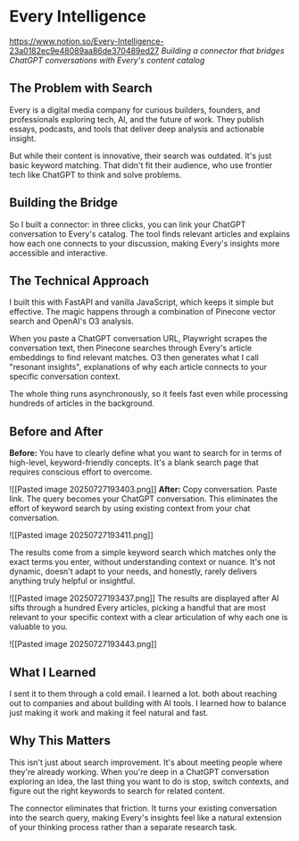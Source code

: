# Every Intelligence
https://www.notion.so/Every-Intelligence-23a0182ec9e48089aa86de370489ed27
*Building a connector that bridges ChatGPT conversations with Every's content catalog*

## The Problem with Search

Every is a digital media company for curious builders, founders, and professionals exploring tech, AI, and the future of work. They publish essays, podcasts, and tools that deliver deep analysis and actionable insight.

But while their content is innovative, their search was outdated. It's just basic keyword matching. That didn't fit their audience, who use frontier tech like ChatGPT to think and solve problems.

## Building the Bridge

So I built a connector: in three clicks, you can link your ChatGPT conversation to Every's catalog. The tool finds relevant articles and explains how each one connects to your discussion, making Every's insights more accessible and interactive.

## The Technical Approach

I built this with FastAPI and vanilla JavaScript, which keeps it simple but effective. The magic happens through a combination of Pinecone vector search and OpenAI's O3 analysis.

When you paste a ChatGPT conversation URL, Playwright scrapes the conversation text, then Pinecone searches through Every's article embeddings to find relevant matches. O3 then generates what I call "resonant insights", explanations of why each article connects to your specific conversation context.

The whole thing runs asynchronously, so it feels fast even while processing hundreds of articles in the background.

## Before and After

**Before:** You have to clearly define what you want to search for in terms of high-level, keyword-friendly concepts. It's a blank search page that requires conscious effort to overcome.

![[Pasted image 20250727193403.png]]
**After:** Copy conversation. Paste link. The query becomes your ChatGPT conversation. This eliminates the effort of keyword search by using existing context from your chat conversation.

![[Pasted image 20250727193411.png]]

The results come from a simple keyword search which matches only the exact terms you enter, without understanding context or nuance. It's not dynamic, doesn't adapt to your needs, and honestly, rarely delivers anything truly helpful or insightful.

![[Pasted image 20250727193437.png]]
The results are displayed after AI sifts through a hundred Every articles, picking a handful that are most relevant to your specific context with a clear articulation of why each one is valuable to you.

![[Pasted image 20250727193443.png]]

## What I Learned

I sent it to them through a cold email. I learned a lot. both about reaching out to companies and about building with AI tools. I learned how to balance just making it work and making it feel natural and fast.

## Why This Matters

This isn't just about search improvement. It's about meeting people where they're already working. When you're deep in a ChatGPT conversation exploring an idea, the last thing you want to do is stop, switch contexts, and figure out the right keywords to search for related content.

The connector eliminates that friction. It turns your existing conversation into the search query, making Every's insights feel like a natural extension of your thinking process rather than a separate research task.